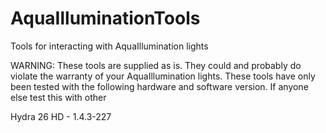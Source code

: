 # AquaIlluminationTools
Tools for interacting with AquaIllumination lights

WARNING: These tools are supplied as is. They could and probably do violate the warranty of your AquaIllumination lights. These tools have only been tested with the following hardware and software version. If anyone else test this with other

Hydra 26 HD - 1.4.3-227